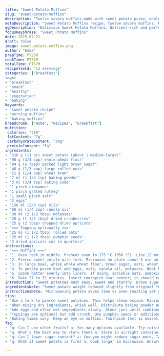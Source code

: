 ```yaml
---
title: "Sweet Potato Muffins"
slug: "sweet-potato-muffins"
description: "Twelve savory muffins made with sweet potato puree, whole wheat flour, oats, wheat bran, brown sugar, and dried fruit. Baked at 175 °C for 27-32 minutes. Uses baking powder and soda as leavening agents, spiced with cinnamon and nutmeg, with a hint of molasses and canola oil. Optional topping of oats, pumpkin seeds, and dried figs for texture and flavor contrast. Eggs and milk bind the batter into tender, moist muffins."
metaDescription: "Sweet Potato Muffins recipe. Twelve savory muffins. Healthy, hearty, perfect for breakfast or snack."
ogDescription: "Delicious Sweet Potato Muffins. Nutrient-rich and perfect for breakfast. Easy to make, satisfying, and full of flavor."
focusKeyphrase: "Sweet Potato Muffins"
date: 2025-07-21
draft: false
image: sweet-potato-muffins.png
author: "Emma"
prepTime: PT25M
cookTime: PT32M
totalTime: PT57M
recipeYield: "12 servings"
categories: ["Breakfast"]
tags:
- "breakfast"
- "snack"
- "healthy"
- "vegetarian"
- "baking"
keywords:
- "sweet potato recipe"
- "morning muffins"
- "baking muffins"
breadcrumb: ["Home", "Recipes", "Breakfast"]
nutrition: 
 calories: "210"
 fatContent: "7g"
 carbohydrateContent: "34g"
 proteinContent: "5g"
ingredients:
- "318 g (11 oz) sweet potato (about 1 medium-large)"
- "98 g (3/4 cup) whole wheat flour"
- "84 g (6 tbsp) packed light brown sugar"
- "40 g (1/3 cup) large rolled oats"
- "21 g (1/4 cup) wheat bran"
- "7 ml (1 1/4 tsp) baking powder"
- "5 ml (3/4 tsp) baking soda"
- "1 pinch cinnamon"
- "1 pinch grated nutmeg"
- "1 small pinch salt"
- "2 eggs"
- "150 ml (2/3 cup) milk"
- "60 ml (1/4 cup) canola oil"
- "38 ml (2 1/2 tbsp) molasses"
- "20 g (1 1/2 tbsp) dried cranberries"
- "25 g (2 tbsp) chopped dried apricots"
- "=== Topping optionally ==="
- "25 ml (1 1/2 tbsp) rolled oats"
- "25 ml (1 1/2 tbsp) pumpkin seeds"
- "3 dried apricots cut in quarters"
instructions:
- "=== Muffins ==="
- "1. Oven rack in middle. Preheat oven to 175 °C (350 °F). Line 12 muffin tins with paper or silicone liners."
- "2. Pierce sweet potato with fork. Microwave on plate about 5 min until soft, turning halfway. Let sit 4-6 min. Cut, scoop flesh into bowl. Mash lightly with fork. Should get ~150 ml (2/3 cup) puree. Set aside."
- "3. In large bowl, whisk whole wheat flour, brown sugar, oats, wheat bran, baking powder, baking soda, cinnamon, nutmeg, salt. Set aside."
- "4. To potato puree bowl add eggs, milk, canola oil, molasses. Beat briefly with electric mixer low speed or wooden spoon. Fold in dry ingredients until just moistened. Stir in chopped dried fruit."
- "5. Spoon batter evenly into liners. If using, sprinkle oats, pumpkin seeds, and apricot pieces atop each muffin."
- "6. Bake 27 to 32 minutes. Insert toothpick near center; it should come out clean or with a few moist crumbs. Remove muffins from tins. Cool on rack."
introduction: "Sweet potatoes mash easy, sweet and starchy. Brown sugar offers subtle molasses flavor, but swap in molasses itself for darker notes. Whole wheat flour and bran add chew and nutrients. Oats lend heft, pumpkin seeds bring crunch, dried apricots and cranberries bursts of chew and tartness. Eggs glue batter, milk moistens. Quick microwave softens potato fast, no roasting needed. Mixer speeds blending but spoon works too. Batter thick, rustic lumps fine. Topping optional but textural. Twelve muffins fill muffin tin perfectly. Baked just below 180 °C to cook through gently."
ingredientsNote: "Sweet potato weight reduced slightly from original for firmer batter. Brown sugar lowered by about 30%. Whole wheat flour cut down by 30% to keep crumb light. Oats and bran reduced proportionally. Baking powder bumped slightly to compensate for flour change; baking soda reduced just a touch. Spices kept minimal to avoid overpowering. Dried fruit changed from raisins plus figs to cranberries plus apricots for different sweet-tart profile. Molasses and canola oil amounts adjusted slightly down for balance. Pumpkin seeds for crunch replaced sunflower seeds. Topping quantities scaled down to avoid overwhelming base."
instructionsNote: "Microwaving potato saves time vs oven roasting yet gives soft flesh easily mashed. Splitting sweet potato in half is key to scoop easily. Mixing dry ingredients separately to disperse leaveners well. Folding batter just until moistened protects muffin texture from becoming tough. Electrical mixer starts wet ingredients for smoother mix, but stop early. Dry fruit folded last to distribute without overmixing. Topping adds layered texture and visual appeal. Increase bake time if using convection oven or larger muffins. Toothpick test crucial to avoid underdone center or dry crumb. Cooling on rack prevents sogginess from steam."
tips:
- "Use a fork to pierce sweet potatoes. This helps steam escape. Microwave until soft, about 5 minutes. Let it cool before scooping. Mash lightly though. Puree consistency important for batter."
- "When mixing dry ingredients, whisk well. Distribute baking powder and baking soda evenly. This avoids uneven rise. Don't skip these steps. Sifting optional but can help too for fluffiness."
- "Add eggs and other wet ingredients slowly. Blend just until combined. Overmixing toughens muffins. The batter should be thick. Lumps are fine, don't stress. Fold in dried fruits gently."
- "Toppings are optional but add crunch. Use pumpkin seeds or additional oats. Sprinkle before baking. Make sure to balance topping and base. Too much can overpower flavor."
- "Baking times vary. Keep an eye on muffins. Toothpick test is essential. It should come out clean when done. Adjust time if using larger tins or convection oven."
faq:
- "q: Can I use other fruits? a: Yes many options available. Try raisins or other dried fruits but consider moisture content. Adjust other ingredients accordingly."
- "q: What’s the best way to store them? a: Store in airtight container. Keep at room temperature short-term. For longer, refrigerate. They freeze well too, tightly wrapped."
- "q: Can I lower sugar content? a: Yes you might reduce sugar more. Taste may change however. Experiment with other sweeteners like applesauce. Balance is key."
- "q: What if sweet potato is firm? a: Cook longer in microwave. Ensure soft texture before mashing. Hard potato affects muffin texture negatively. Smooth puree needed."

---
```

